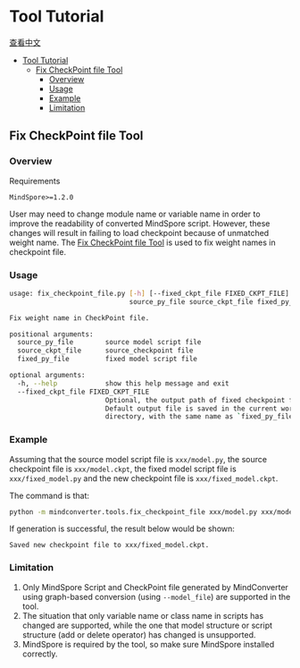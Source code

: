 # Tool Tutorial

[查看中文](./README_CN.md)

<!-- TOC -->

- [Tool Tutorial](#Tool-Tutorial)
    - [Fix CheckPoint file Tool](#Fix-CheckPoint-file-Tool)
        - [Overview](#Overview)
        - [Usage](#Usage)
        - [Example](#Example)
        - [Limitation](#Limitation)

<!-- /TOC -->

## Fix CheckPoint file Tool

### Overview

Requirements

```text
MindSpore>=1.2.0
```

User may need to change module name or variable name in order to improve the readability of converted MindSpore script. However, these changes will result in failing to load checkpoint because of unmatched weight name. The [Fix CheckPoint file Tool](./fix_checkpoint_file.py) is used to fix weight names in checkpoint file.

### Usage

```bash
usage: fix_checkpoint_file.py [-h] [--fixed_ckpt_file FIXED_CKPT_FILE]
                              source_py_file source_ckpt_file fixed_py_file

Fix weight name in CheckPoint file.

positional arguments:
  source_py_file        source model script file
  source_ckpt_file      source_checkpoint file
  fixed_py_file         fixed model script file

optional arguments:
  -h, --help            show this help message and exit
  --fixed_ckpt_file FIXED_CKPT_FILE
                        Optional, the output path of fixed checkpoint file.
                        Default output file is saved in the current working
                        directory, with the same name as `fixed_py_file`.
```

### Example

Assuming that the source model script file is `xxx/model.py`, the source checkpoint file is `xxx/model.ckpt`, the fixed model script file is `xxx/fixed_model.py` and the new checkpoint file is `xxx/fixed_model.ckpt`.

The command is that:

```bash
python -m mindconverter.tools.fix_checkpoint_file xxx/model.py xxx/model.ckpt xxx/fixed_model.py --fixed_ckpt_file xxx/fixed_model
```

If generation is successful, the result below would be shown:

```text
Saved new checkpoint file to xxx/fixed_model.ckpt.
```

### Limitation

1. Only MindSpore Script and CheckPoint file generated by MindConverter using graph-based conversion (using `--model_file`) are supported in the tool.
2. The situation that only variable name or class name in scripts has changed are supported, while the one that model structure or script structure (add or delete operator) has changed is unsupported.
3. MindSpore is required by the tool, so make sure MindSpore installed correctly.
